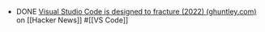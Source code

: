 - DONE [Visual Studio Code is designed to fracture (2022) (ghuntley.com)](https://news.ycombinator.com/item?id=41691577) on [[Hacker News]] #[[VS Code]]